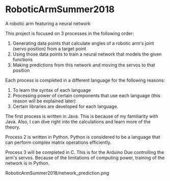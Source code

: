 # RoboticArmSummer2018
A robotic arm featuring a neural network

This project is focused on 3 processes in the following order:
  1. Generating data points that calculate angles of a robotic arm's joint (servo position) from a target point
  2. Using those data points to train a neural network that models the given functions
  3. Making predictions from this network and moving the servos to that position
  
Each process is completed in a different language for the following reasons:
  1. To learn the syntax of each language
  2. Processing power of certain components that use each language (this reason will be explained later)
  3. Certain libraries are developed for each language.
  
The first process is written in Java. This is because of my familiarity with Java. Also, I can dive right into the calculations and learn more of the theory.

Process 2 is written in Python. Python is considered to be a language that can perform complex matrix operations efficiently.

Process 3 will be completed in C. This is for the Arduino Due controlling the arm's servos. Because of the limitations of computing power, training of the network is in Python.

RoboticArmSummer2018/network_prediction.png
